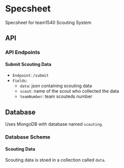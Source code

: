 # Specsheet
Specsheet for team1540 Scouting System
## API
### API Endpoints
#### Submit Scouting Data
- `Endpoint`: `/submit`
- `Fields`:
  - `data`: json containing scouting data
  - `scout`: name of the scout who collected the data
  - `teamNumber`: team scouteds number

## Database
Uses MongoDB with database named `scouting`.
### Database Scheme
#### Scouting Data
Scouting data is stoed in a collection called `data`.
